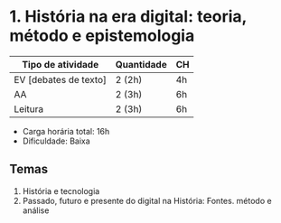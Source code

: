 # 1. História na era digital: teoria, método e epistemologia

| Tipo de atividade     | Quantidade | CH   |
| --------------------- | ---------- | ---- |
| EV [debates de texto] | 2 (2h)     | 4h   |
| AA                    | 2 (3h)     | 6h   |
| Leitura               | 2 (3h)     | 6h   |

* Carga horária total: 16h
* Dificuldade: Baixa

## Temas

1. História e tecnologia
2. Passado, futuro e presente do digital na História: Fontes. método e análise